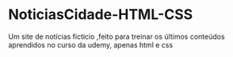 # NoticiasCidade-HTML-CSS
 Um site de notícias ficticio ,feito para treinar os últimos conteúdos aprendidos no curso da udemy, apenas html e css
